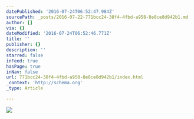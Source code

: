 ```yaml
---
datePublished: '2016-07-24T06:52:47.984Z'
sourcePath: _posts/2016-07-22-771bcc24-38f4-4fbd-a958-8e8ce8d942b1.md
author: []
via: {}
dateModified: '2016-07-24T06:52:46.771Z'
title: ''
publisher: {}
description: ''
starred: false
inFeed: true
hasPage: true
inNav: false
url: 771bcc24-38f4-4fbd-a958-8e8ce8d942b1/index.html
_context: 'http://schema.org'
_type: Article

---
```

![](https://the-grid-user-content.s3-us-west-2.amazonaws.com/badbb414-dcf5-4c41-b514-2eb7721f4c82.jpg)